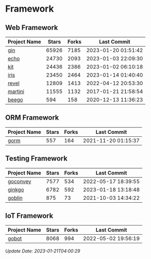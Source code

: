 # Framework

## Web Framework
| Project Name | Stars | Forks | Last Commit |
| ------------ | ----- | ----- | ----------- |
| [gin](https://github.com/gin-gonic/gin) | 65926 | 7185 | 2023-01-20 01:51:42 |
| [echo](https://github.com/labstack/echo) | 24730 | 2093 | 2023-01-03 22:09:30 |
| [kit](https://github.com/go-kit/kit) | 24436 | 2386 | 2023-01-02 06:10:18 |
| [iris](https://github.com/kataras/iris) | 23450 | 2464 | 2023-01-14 01:40:40 |
| [revel](https://github.com/revel/revel) | 12809 | 1413 | 2022-04-12 20:53:30 |
| [martini](https://github.com/go-martini/martini) | 11555 | 1132 | 2017-01-21 21:58:54 |
| [beego](https://github.com/astaxie/beego) | 594 | 158 | 2020-12-13 11:36:23 |

## ORM Framework
| Project Name | Stars | Forks | Last Commit |
| ------------ | ----- | ----- | ----------- |
| [gorm](https://github.com/jinzhu/gorm) | 557 | 164 | 2021-11-20 01:15:37 |

## Testing Framework
| Project Name | Stars | Forks | Last Commit |
| ------------ | ----- | ----- | ----------- |
| [goconvey](https://github.com/smartystreets/goconvey) | 7577 | 534 | 2022-05-17 18:39:55 |
| [ginkgo](https://github.com/onsi/ginkgo) | 6782 | 592 | 2023-01-18 13:18:48 |
| [goblin](https://github.com/franela/goblin) | 875 | 73 | 2021-10-03 14:34:22 |

## IoT Framework
| Project Name | Stars | Forks | Last Commit |
| ------------ | ----- | ----- | ----------- |
| [gobot](https://github.com/hybridgroup/gobot) | 8068 | 994 | 2022-05-02 19:56:19 |

*Update Date: 2023-01-21T04:00:29*